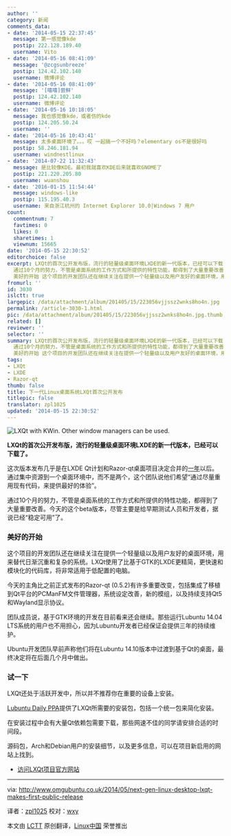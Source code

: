 ```yaml
---
author: ''
category: 新闻
comments_data:
- date: '2014-05-15 22:37:45'
  message: 第一感觉像kde
  postip: 222.128.189.40
  username: Vito
- date: '2014-05-16 08:41:09'
  message: '@zcgsunbreeze'
  postip: 124.42.102.140
  username: 微博评论
- date: '2014-05-16 08:41:09'
  message: '[嘻嘻]尝鲜'
  postip: 124.42.102.140
  username: 微博评论
- date: '2014-05-16 10:18:05'
  message: 我也感觉像kde，或者仿的kde
  postip: 124.205.50.24
  username: ''
- date: '2014-05-16 10:43:41'
  message: 太多桌面环境了。。。哎 一起搞一个不好吗？elementary os不是很好吗
  postip: 58.246.181.94
  username: windnestlinux
- date: '2014-07-22 11:32:43'
  message: 是比较像KDE。最初我就喜欢KDE后来就喜欢GNOME了
  postip: 221.220.205.80
  username: wuanshou
- date: '2016-01-15 11:54:44'
  message: windows-like
  postip: 115.195.40.3
  username: 来自浙江杭州的 Internet Explorer 10.0|Windows 7 用户
count:
  commentnum: 7
  favtimes: 0
  likes: 0
  sharetimes: 1
  viewnum: 15665
date: '2014-05-15 22:30:52'
editorchoice: false
excerpt: LXQt的首次公开发布版，流行的轻量级桌面环境LXDE的新一代版本，已经可以下载了。 这次版本发布几乎是在LXDE Qt计划和Razor-qt桌面项目决定合并的一年以后。通过集中资源到一个桌面环境中，而不是两个，这个团队说他们希望通过尽量重用现有代码，来提供最好的体验。
  通过10个月的努力，不管是桌面系统的工作方式和所提供的特性功能，都得到了大量重要改善。今天的这个beta版本，尽管主要是给早期测试人员和开发者，据说已经稳定可用了。
  美好的开始 这个项目的开发团队还在继续关注在提供一个轻量级以及用户友好的桌面环境，用来替代日渐
fromurl: ''
id: 3030
islctt: true
largepic: /data/attachment/album/201405/15/223056vjjssz2wnks8ho4n.jpg
permalink: /article-3030-1.html
pic: /data/attachment/album/201405/15/223056vjjssz2wnks8ho4n.jpg.thumb.jpg
related: []
reviewer: ''
selector: ''
summary: LXQt的首次公开发布版，流行的轻量级桌面环境LXDE的新一代版本，已经可以下载了。 这次版本发布几乎是在LXDE Qt计划和Razor-qt桌面项目决定合并的一年以后。通过集中资源到一个桌面环境中，而不是两个，这个团队说他们希望通过尽量重用现有代码，来提供最好的体验。
  通过10个月的努力，不管是桌面系统的工作方式和所提供的特性功能，都得到了大量重要改善。今天的这个beta版本，尽管主要是给早期测试人员和开发者，据说已经稳定可用了。
  美好的开始 这个项目的开发团队还在继续关注在提供一个轻量级以及用户友好的桌面环境，用来替代日渐
tags:
- LXQt
- LXDE
- Razor-qt
thumb: false
title: 下一代Linux桌面系统LXQt首次公开发布
titlepic: false
translator: zpl1025
updated: '2014-05-15 22:30:52'
---
```


![LXQt with KWin. Other window managers can be used.](/data/attachment/album/201405/15/223056vjjssz2wnks8ho4n.jpg)


**LXQt的首次公开发布版，流行的轻量级桌面环境LXDE的新一代版本，已经可以下载了。**


这次版本发布几乎是在LXDE Qt计划和Razor-qt桌面项目决定合并的[一年](http://blog.lxde.org/?p=1046)以后。通过集中资源到一个桌面环境中，而不是两个，这个团队说他们希望“通过尽量重用现有代码，来提供最好的体验”。


通过10个月的努力，不管是桌面系统的工作方式和所提供的特性功能，都得到了大量重要改善。今天的这个beta版本，尽管主要是给早期测试人员和开发者，据说已经“稳定可用”了。


### 美好的开始


这个项目的开发团队还在继续关注在提供一个轻量级以及用户友好的桌面环境，用来替代日渐沉重和复杂的系统。LXQt使用了比基于GTK的LXDE更精简，更快速和模块化的代码库，将非常适用于低配置的电脑。


今天的主角比之前正式发布的Razor-qt (0.5.2)有许多重要改变，包括集成了移植到Qt平台的PCManFM文件管理器，系统设定改善，新的模组，以及持续支持Qt5和Wayland显示协议。


团队成员说，基于GTK环境的开发在目前看来还会继续。那些运行Lubuntu 14.04 LTS系统的用户也不用担心，因为Lubuntu开发者已经保证会提供三年的持续维护。


Ubuntu开发团队早前声称他们将在Lubuntu 14.10版本中过渡到基于Qt的桌面，最终决定将在后面几个月中做出。


### 试一下


LXQt还处于活跃开发中，所以并不推荐你在重要的设备上安装。


[Lubuntu Daily PPA](https://launchpad.net/%7Elubuntu-dev/+archive/lubuntu-daily)提供了LXQt所需要的安装包，包括一个统一包来简化安装。


在安装过程中会有大量Qt依赖包需要下载，那些网速不佳的同学请安排合适的时间段。


源码包，Arch和Debian用户的安装细节，以及更多信息，可以在项目新启用的网站上找到。


* [访问LXQt项目官方网站](http://lxqt.org/)




---


via: <http://www.omgubuntu.co.uk/2014/05/next-gen-linux-desktop-lxqt-makes-first-public-release>


译者：[zpl1025](https://github.com/zpl1025) 校对：[wxy](https://github.com/wxy)


本文由 [LCTT](https://github.com/LCTT/TranslateProject) 原创翻译，[Linux中国](http://linux.cn/) 荣誉推出